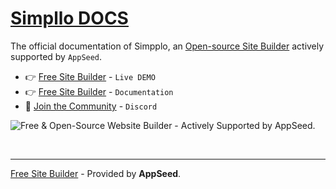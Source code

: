 # [Simpllo DOCS](https://www.docs.simpllo.com/)

The official documentation of Simpplo, an [Open-source Site Builder](https://www.simpllo.com/) actively supported by `AppSeed`.

- 👉 [Free Site Builder](https://www.simpllo.com/) - `Live DEMO`
- 👉 [Free Site Builder](https://www.docs.simpllo.com/) - `Documentation`
- 🚀 [Join the Community](https://discord.gg/AWh6TFcEwU) - `Discord`

![Free & Open-Source Website Builder - Actively Supported by AppSeed.](https://github.com/app-generator/free-site-builder/assets/51070104/9544f9a4-ed93-498a-a746-f6c8663be896) 

<br />

---
[Free Site Builder](https://www.simpllo.com/) - Provided by **AppSeed**.